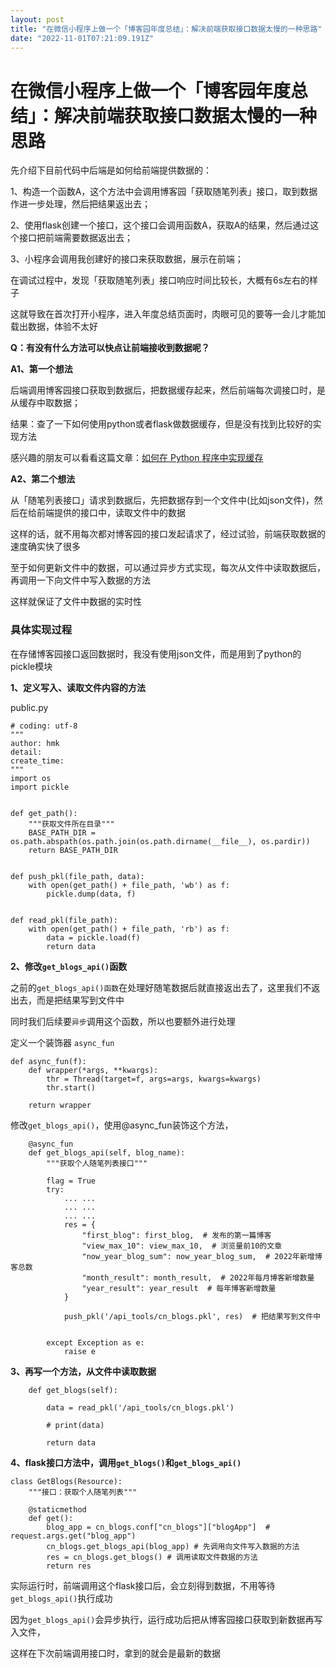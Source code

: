 ```yaml
---
layout: post
title: "在微信小程序上做一个「博客园年度总结」：解决前端获取接口数据太慢的一种思路"
date: "2022-11-01T07:21:09.191Z"
---
```

在微信小程序上做一个「博客园年度总结」：解决前端获取接口数据太慢的一种思路
=====================================

先介绍下目前代码中后端是如何给前端提供数据的：

1、构造一个函数A，这个方法中会调用博客园「获取随笔列表」接口，取到数据作进一步处理，然后把结果返出去；

2、使用flask创建一个接口，这个接口会调用函数A，获取A的结果，然后通过这个接口把前端需要数据返出去；

3、小程序会调用我创建好的接口来获取数据，展示在前端；

在调试过程中，发现「获取随笔列表」接口响应时间比较长，大概有6s左右的样子

这就导致在首次打开小程序，进入年度总结页面时，肉眼可见的要等一会儿才能加载出数据，体验不太好

**Q：有没有什么方法可以快点让前端接收到数据呢？**

**A1、第一个想法**

后端调用博客园接口获取到数据后，把数据缓存起来，然后前端每次调接口时，是从缓存中取数据；

结果：查了一下如何使用python或者flask做数据缓存，但是没有找到比较好的实现方法

感兴趣的朋友可以看看这篇文章：[如何在 Python 程序中实现缓存](https://blog.51cto.com/u_15465080/4856287)

**A2、第二个想法**

从「随笔列表接口」请求到数据后，先把数据存到一个文件中(比如json文件)，然后在给前端提供的接口中，读取文件中的数据

这样的话，就不用每次都对博客园的接口发起请求了，经过试验，前端获取数据的速度确实快了很多

至于如何更新文件中的数据，可以通过异步方式实现，每次从文件中读取数据后，再调用一下向文件中写入数据的方法

这样就保证了文件中数据的实时性

### 具体实现过程

在存储博客园接口返回数据时，我没有使用json文件，而是用到了python的pickle模块

**1、定义写入、读取文件内容的方法**

public.py

    # coding: utf-8
    """
    author: hmk
    detail: 
    create_time: 
    """
    import os
    import pickle
    
    
    def get_path():
        """获取文件所在目录"""
        BASE_PATH_DIR = os.path.abspath(os.path.join(os.path.dirname(__file__), os.pardir))
        return BASE_PATH_DIR
    
    
    def push_pkl(file_path, data):
        with open(get_path() + file_path, 'wb') as f:
            pickle.dump(data, f)
    
    
    def read_pkl(file_path):
        with open(get_path() + file_path, 'rb') as f:
            data = pickle.load(f)
            return data

**2、修改`get_blogs_api()`函数**

之前的`get_blogs_api()函数`在处理好随笔数据后就直接返出去了，这里我们不返出去，而是把结果写到文件中

同时我们后续要`异步`调用这个函数，所以也要额外进行处理

定义一个装饰器 `async_fun`

    def async_fun(f):
        def wrapper(*args, **kwargs):
            thr = Thread(target=f, args=args, kwargs=kwargs)
            thr.start()
    
        return wrapper

修改`get_blogs_api()`，使用@async\_fun装饰这个方法，

        @async_fun
        def get_blogs_api(self, blog_name):
            """获取个人随笔列表接口"""
    
            flag = True
            try:
                ... ...
                ... ...
                ... ...
                res = {
                    "first_blog": first_blog,  # 发布的第一篇博客
                    "view_max_10": view_max_10,  # 浏览量前10的文章
                    "now_year_blog_sum": now_year_blog_sum,  # 2022年新增博客总数
                    "month_result": month_result,  # 2022年每月博客新增数量
                    "year_result": year_result  # 每年博客新增数量
                }
           
                push_pkl('/api_tools/cn_blogs.pkl', res)  # 把结果写到文件中
    
    
            except Exception as e:
                raise e

**3、再写一个方法，从文件中读取数据**

        def get_blogs(self):
    
            data = read_pkl('/api_tools/cn_blogs.pkl')
    
            # print(data)
    
            return data

**4、flask接口方法中，调用`get_blogs()`和`get_blogs_api()`**

    class GetBlogs(Resource):
        """接口：获取个人随笔列表"""
    
        @staticmethod
        def get():
            blog_app = cn_blogs.conf["cn_blogs"]["blogApp"]  # request.args.get("blog_app")
            cn_blogs.get_blogs_api(blog_app) # 先调用向文件写入数据的方法
            res = cn_blogs.get_blogs() # 调用读取文件数据的方法
            return res

实际运行时，前端调用这个flask接口后，会立刻得到数据，不用等待`get_blogs_api()`执行成功

因为`get_blogs_api()`会异步执行，运行成功后把从博客园接口获取到新数据再写入文件，

这样在下次前端调用接口时，拿到的就会是最新的数据